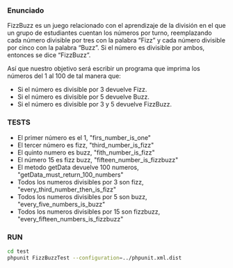 ### Enunciado

FizzBuzz es un juego relacionado con el aprendizaje de la división en el que un grupo de estudiantes cuentan los números por turno, reemplazando cada número divisible por tres con la palabra “Fizz” y cada número divisible por cinco con la palabra “Buzz”. Si el número es divisible por ambos, entonces se dice “FizzBuzz”.

Así que nuestro objetivo será escribir un programa que imprima los números del 1 al 100 de tal manera que:

- Si el número es divisible por 3 devuelve Fizz.
- Si el número es divisible por 5 devuelve Buzz.
- Si el número es divisible por 3 y 5 devuelve FizzBuzz.

###  TESTS

- El primer número es el 1, "firs_number_is_one"
- El tercer número es fizz, "third_number_is_fizz"
- El quinto numero es buzz, "fith_number_is_fizz"
- El número 15 es fizz buzz, "fifteen_number_is_fizzbuzz"
- El metodo getData devuelve 100 numeros, "getData_must_return_100_numbers"
- Todos los numeros divisibles por 3 son fizz, "every_third_number_then_is_fizz"
- Todos los numeros divisibles por 5 son buzz, "every_five_numbers_is_buzz"
- Todos los numeros divisibles por 15 son fizzbuzz, "every_fifteen_numbers_is_fizzbuzz"

###  RUN

```bash
cd test
phpunit FizzBuzzTest --configuration=../phpunit.xml.dist
```